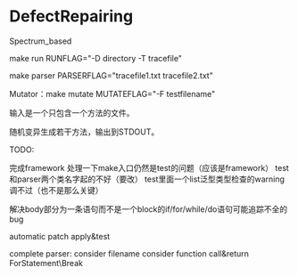 # DefectRepairing
Spectrum_based

make run RUNFLAG="-D directory -T tracefile"

make parser PARSERFLAG="tracefile1.txt tracefile2.txt"

Mutator：make mutate MUTATEFLAG="-F testfilename"

输入是一个只包含一个方法的文件。

随机变异生成若干方法，输出到STDOUT。


TODO:

完成framework
处理一下make入口仍然是test的问题（应该是framework）
test和parser两个类名字起的不好（要改）
test里面一个list泛型类型检查的warning调不过（也不是那么关键）

解决body部分为一条语句而不是一个block的if/for/while/do语句可能追踪不全的bug

automatic patch apply&test

complete parser:
	consider filename
	consider function call&return
	ForStatement\Break
